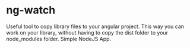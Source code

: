 # ng-watch
Useful tool to copy library files to your angular project. This way you can work on your library, without having to copy the dist folder to your node_modules folder. Simple NodeJS App.
